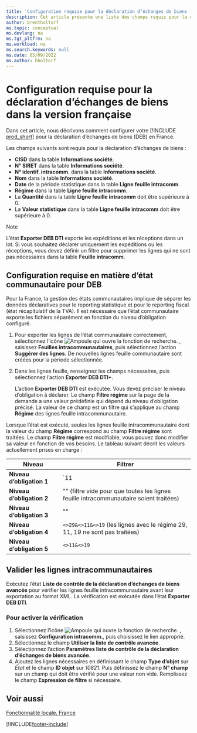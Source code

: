 ```yaml
---
title: 'Configuration requise pour la déclaration d’échanges de biens [FR]'
description: Cet article présente une liste des champs requis pour la déclaration d’échanges de biens (DEB) au format DTI+ dans la version française de Business Central.
author: brentholtorf
ms.topic: conceptual
ms.devlang: na
ms.tgt_pltfrm: na
ms.workload: na
ms.search.keywords: null
ms.date: 05/09/2022
ms.author: bholtorf
---
```

# Configuration requise pour la déclaration d’échanges de biens dans la version française

Dans cet article, nous décrivons comment configurer votre [!INCLUDE [prod_short](../../includes/prod_short.md)] pour la déclaration d’échanges de biens (DEB) en France.  

Les champs suivants sont requis pour la déclaration d’échanges de biens :  

- **CISD** dans la table **Informations société**.  
- **N° SIRET** dans la table **Informations société**.  
- **N° identif. intracomm.** dans la table **Informations société**.  
- **Nom** dans la table **Informations société**.  
- **Date** de la période statistique dans la table **Ligne feuille intracomm**.  
- **Régime** dans la table **Ligne feuille intracomm**.  
- La **Quantité** dans la table **Ligne feuille intracomm** doit être supérieure à 0.  
- La **Valeur statistique** dans la table **Ligne feuille intracomm** doit être supérieure à 0.  

> [!NOTE]  
> L’état **Exporter DEB DTI** exporte les expéditions et les réceptions dans un lot. Si vous souhaitez déclarer uniquement les expéditions ou les réceptions, vous devez définir un filtre pour supprimer les lignes qui ne sont pas nécessaires dans la table **Feuille intracomm**.  

## Configuration requise en matière d’état communautaire pour DEB

Pour la France, la gestion des états communautaires implique de séparer les données déclaratives pour le reporting statistique et pour le reporting fiscal (état récapitulatif de la TVA). Il est nécessaire que l’état communautaire exporte les fichiers séparément en fonction du niveau d’obligation configuré.

1. Pour exporter les lignes de l’état communautaire correctement, sélectionnez l’icône ![Ampoule qui ouvre la fonction de recherche.](../../media/ui-search/search_small.png "Dites-moi ce que vous voulez faire") , saisissez **Feuilles intracommunautaires**, puis sélectionnez l’action **Suggérer des lignes**. De nouvelles lignes feuille communautaire sont créées pour la période sélectionnée.  

2. Dans les lignes feuille, renseignez les champs nécessaires, puis sélectionnez l’action **Exporter DEB DTI+**.  

    L’action **Exporter DEB DTI** est exécutée. Vous devez préciser le niveau d’obligation à déclarer. Le champ **Filtre régime** sur la page de la demande a une valeur prédéfinie qui dépend du niveau d’obligation précisé. La valeur de ce champ est un filtre qui s’applique au champ **Régime** des lignes feuille intracommunautaire.  

Lorsque l’état est exécuté, seules les lignes feuille intracommunautaire dont la valeur du champ **Régime** correspond au champ **Filtre régime** sont traitées. Le champ **Filtre régime** est modifiable, vous pouvez donc modifier sa valeur en fonction de vos besoins. Le tableau suivant décrit les valeurs actuellement prises en charge :

| Niveau | Filtrer |
|--|--|
| **Niveau d’obligation 1** | `11 | 19 | 21 | 29` |
| **Niveau d’obligation 2** | "" (filtre vide pour que toutes les lignes feuille intracommunautaire soient traitées) |
| **Niveau d’obligation 3** | "" |
| **Niveau d’obligation 4** | `<>29&<>11&<>19` (les lignes avec le régime 29, 11, 19 ne sont pas traitées) |
| **Niveau d’obligation 5** | `<>11&<>19` |

## Valider les lignes intracommunautaires

Exécutez l’état **Liste de contrôle de la déclaration d’échanges de biens avancée** pour vérifier les lignes feuille intracommunautaire avant leur exportation au format XML. La vérification est exécutée dans l’état **Exporter DEB DTI**.  

### Pour activer la vérification

1. Sélectionnez l’icône ![Ampoule qui ouvre la fonction de recherche.](../../media/ui-search/search_small.png "Dites-moi ce que vous voulez faire") , saisissez **Configuration intracomm.**, puis choisissez le lien approprié.  
2. Sélectionnez le champ **Utiliser la liste de contrôle avancée**.  
3. Sélectionnez l’action **Paramètres liste de contrôle de la déclaration d’échanges de biens avancée**.
4. Ajoutez les lignes nécessaires en définissant le champ **Type d’objet** sur *État* et le champ **ID objet** sur *10821*. Puis définissez le champ **N° champ** sur un champ qui doit être vérifié pour une valeur non vide. Remplissez le champ **Expression de filtre** si nécessaire.

## Voir aussi

[Fonctionnalité locale, France](france-local-functionality.md)


[!INCLUDE[footer-include](../../includes/footer-banner.md)]
